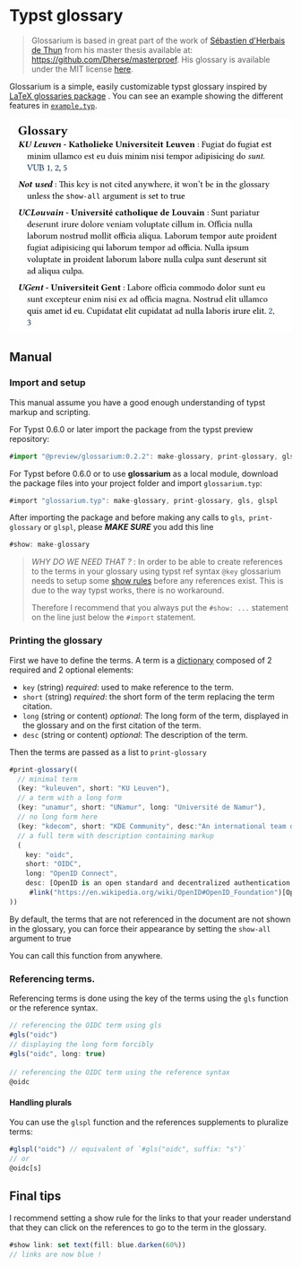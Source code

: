 # Typst glossary

> Glossarium is based in great part of the work of [Sébastien d'Herbais de Thun](https://github.com/Dherse) from his master thesis available at: <https://github.com/Dherse/masterproef>. His glossary is available under the MIT license [here](https://github.com/Dherse/masterproef/blob/main/elems/acronyms.typ).

Glossarium is a simple, easily customizable typst glossary inspired by [LaTeX glossaries package](https://www.ctan.org/pkg/glossaries) . You can see an example showing the different features in [`example.typ`](example/example.typ).

![Screenshot](example/example.png)

## Manual 

### Import and setup

This manual assume you have a good enough understanding of typst markup and scripting. 

For Typst 0.6.0 or later import the package from the typst preview repository:

```ts
#import "@preview/glossarium:0.2.2": make-glossary, print-glossary, gls, glspl 
```

For Typst before 0.6.0 or to use **glossarium** as a local module, download the package files into your project folder and import `glossarium.typ`:

```js
#import "glossarium.typ": make-glossary, print-glossary, gls, glspl 
```

After importing the package and before making any calls to `gls`,` print-glossary` or `glspl`, please ***MAKE SURE*** you add this line
```js
#show: make-glossary
```

> *WHY DO WE NEED THAT ?* : In order to be able to create references to the terms in your glossary using typst ref syntax `@key` glossarium needs to setup some [show rules](https://typst.app/docs/tutorial/advanced-styling/) before any references exist. This is due to the way typst works, there is no workaround.
>
>Therefore I recommend that you always put the `#show: ...` statement on the line just below the `#import` statement.


### Printing the glossary

First we have to define the terms. 
A term is a [dictionary](https://typst.app/docs/reference/types/dictionary/) composed of 2 required and 2 optional elements: 

- `key` (string) *required*: used to make reference to the term.
- `short` (string) *required*: the short form of the term replacing the term citation. 
- `long` (string or content) *optional*: The long form of the term, displayed in the glossary and on the first citation of the term. 
- `desc` (string or content) *optional*: The description of the term.

Then the terms are passed as a list to `print-glossary`

```ts
#print-glossary((
  // minimal term
  (key: "kuleuven", short: "KU Leuven"),
  // a term with a long form
  (key: "unamur", short: "UNamur", long: "Université de Namur"),
  // no long form here
  (key: "kdecom", short: "KDE Community", desc:"An international team developing and distributing Open Source software."),
  // a full term with description containing markup
  (
    key: "oidc", 
    short: "OIDC", 
    long: "OpenID Connect", 
    desc: [OpenID is an open standard and decentralized authentication protocol promoted by the non-profit
     #link("https://en.wikipedia.org/wiki/OpenID#OpenID_Foundation")[OpenID Foundation].]),
))
```

By default, the terms that are not referenced in the document are not shown in the glossary, you can force their appearance by setting the `show-all` argument to true

You can call this function from anywhere.

### Referencing terms.

Referencing terms is done using the key of the terms using the `gls` function or the reference syntax.

```ts
// referencing the OIDC term using gls
#gls("oidc")
// displaying the long form forcibly
#gls("oidc", long: true)

// referencing the OIDC term using the reference syntax
@oidc
```

#### Handling plurals

You can use the `glspl` function and the references supplements to pluralize terms:

```ts
#glspl("oidc") // equivalent of `#gls("oidc", suffix: "s")`
// or
@oidc[s]
```

## Final tips

I recommend setting a show rule for the links to that your reader understand that they can click on the references to go to the term in the glossary.

```ts
#show link: set text(fill: blue.darken(60%))
// links are now blue ! 
```
